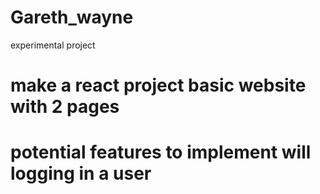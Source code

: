 # Gareth_wayne

experimental project

# make a react project basic website with 2 pages

# potential features to implement will logging in a user
